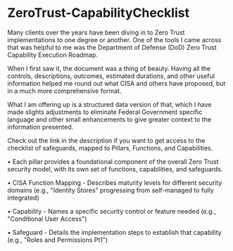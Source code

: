 # ZeroTrust-CapabilityChecklist

Many clients over the years have been diving in to Zero Trust implementations to one degree or another. One of the tools I came across that was helpful to me was the Department of Defense (DoD) Zero Trust Capability Execution Roadmap.  

When I first saw it, the document was a thing of beauty.  Having all the controls, descriptions, outcomes, estimated durations, and other useful information helped me round out what CISA and others have proposed, but in a much more comprehensive format.  

What I am offering up is a structured data version of that, which I have made slights adjustments to eliminate Federal Government specific language and other small enhancements to give greater context to the information presented.  

Check out the link in the description if you want to get access to the checklist of safeguards, mapped to Pillars, Functions, and Capabilities.  

• Each pillar provides a foundational component of the overall Zero Trust security model, with its own set of functions, capabilities, and safeguards.

• CISA Function Mapping - Describes maturity levels for different security domains (e.g., "Identity Stores" progressing from self-managed to fully integrated)

• Capability - Names a specific security control or feature needed (e.g., "Conditional User Access")

• Safeguard - Details the implementation steps to establish that capability (e.g., "Roles and Permissions Pt1")
